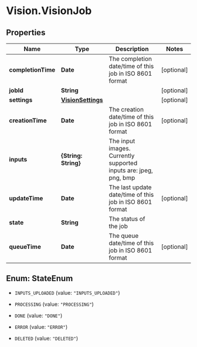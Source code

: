 # Vision.VisionJob

## Properties
Name | Type | Description | Notes
------------ | ------------- | ------------- | -------------
**completionTime** | **Date** | The completion date/time of this job in ISO 8601 format | [optional] 
**jobId** | **String** |  | [optional] 
**settings** | [**VisionSettings**](VisionSettings.md) |  | [optional] 
**creationTime** | **Date** | The creation date/time of this job in ISO 8601 format | [optional] 
**inputs** | **{String: String}** | The input images. Currently supported inputs are: jpeg, png, bmp | 
**updateTime** | **Date** | The last update date/time of this job in ISO 8601 format | [optional] 
**state** | **String** | The status of the job | 
**queueTime** | **Date** | The queue date/time of this job in ISO 8601 format | [optional] 


<a name="StateEnum"></a>
## Enum: StateEnum


* `INPUTS_UPLOADED` (value: `"INPUTS_UPLOADED"`)

* `PROCESSING` (value: `"PROCESSING"`)

* `DONE` (value: `"DONE"`)

* `ERROR` (value: `"ERROR"`)

* `DELETED` (value: `"DELETED"`)




